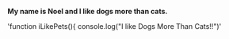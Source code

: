 **My name is Noel and I like dogs more than cats.**

'function iLikePets(){
  console.log("I like Dogs More Than Cats!!")'
